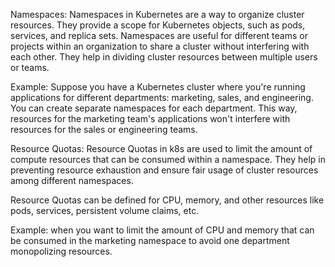 Namespaces:
Namespaces in Kubernetes are a way to organize cluster resources. They provide a scope for Kubernetes objects, such as pods, services, and replica sets. Namespaces are useful for different teams or projects within an organization to share a cluster without interfering with each other. They help in dividing cluster resources between multiple users or teams.

Example:
Suppose you have a Kubernetes cluster where you're running applications for different departments: marketing, sales, and engineering. You can create separate namespaces for each department. This way, resources for the marketing team's applications won't interfere with resources for the sales or engineering teams.


Resource Quotas:
Resource Quotas in k8s are used to limit the amount of compute resources that can be consumed within a namespace. They help in preventing resource exhaustion and ensure fair usage of cluster resources among different namespaces.

Resource Quotas can be defined for CPU, memory, and other resources like pods, services, persistent volume claims, etc.

Example:
when you want to limit the amount of CPU and memory that can be consumed in the marketing namespace to avoid one department monopolizing resources.

